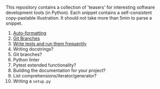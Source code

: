 This repository contains a collection of 'teasers' for interesting software development tools (in Python). Each snippet contains a self-consistent copy-pastable illustration. It should not take more than 5min to parse a snippet.

1) [Auto-formatting](./snippets/01_auto_formatting.md)
2) [Git Branches](./snippets/02_git_branches.md)
3) [Write tests and run them frequently](./snippets/pytest_git_hooks/pytest_git_hooks.md)
4) Writing docstrings?
5) Git branches?
6) Python linter
7) Pytest extended functionality?
8) Building the documentation for your project?
9) List comprehensions/iterator/generator?
10) Writing a `setup.py`
